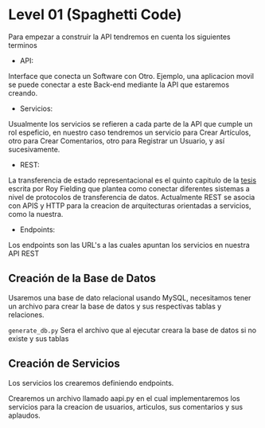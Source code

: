 # Level 01 (Spaghetti Code)

Para empezar a construir la API tendremos en cuenta los siguientes terminos

* API:

Interface que conecta un Software con Otro. Ejemplo, una aplicacion movil se puede conectar a este Back-end mediante la API que estaremos creando.

* Servicios:

Usualmente los servicios se refieren a cada parte de la API que cumple un rol espeficio, en nuestro caso tendremos un servicio para Crear Artículos, otro para Crear Comentarios, otro para Registrar un Usuario, y así sucesivamente.

* REST:

La transferencia de estado representacional es el quinto capitulo de la [tesis](https://www.ics.uci.edu/~fielding/pubs/dissertation/top.htm) escrita por Roy Fielding que plantea como conectar diferentes sistemas a nivel de protocolos de transferencia de datos. Actualmente REST se asocia con APIS y HTTP para la creacion de arquitecturas orientadas a servicios, como la nuestra.

* Endpoints:

Los endpoints son las URL's a las cuales apuntan los servicios en nuestra API REST

## Creación de la Base de Datos

Usaremos una base de dato relacional usando MySQL, necesitamos tener un archivo para crear la base de datos y sus respectivas tablas y relaciones.


`generate_db.py` Sera el archivo que al ejecutar creara la base de datos si no existe y sus tablas

## Creación de Servicios

Los servicios los crearemos definiendo endpoints.

Crearemos un archivo llamado aapi.py en el cual implementaremos los servicios para la creacion de usuarios, articulos, sus comentarios y sus aplaudos.
